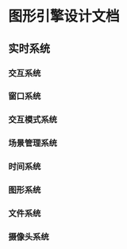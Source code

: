 # 图形引擎设计文档

## 实时系统

### 交互系统

### 窗口系统

### 交互模式系统

### 场景管理系统

### 时间系统

### 图形系统

### 文件系统

### 摄像头系统


